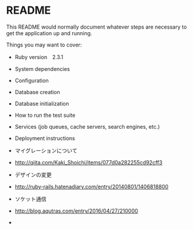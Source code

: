 # README

This README would normally document whatever steps are necessary to get the
application up and running.

Things you may want to cover:

* Ruby version　2.3.1

* System dependencies

* Configuration

* Database creation

* Database initialization

* How to run the test suite

* Services (job queues, cache servers, search engines, etc.)

* Deployment instructions

* マイグレーションについて
* http://qiita.com/Kaki_Shoichi/items/077d0a282255cd92cff3

* デザインの変更
* http://ruby-rails.hatenadiary.com/entry/20140801/1406818800


* ソケット通信
* http://blog.aqutras.com/entry/2016/04/27/210000
* 
